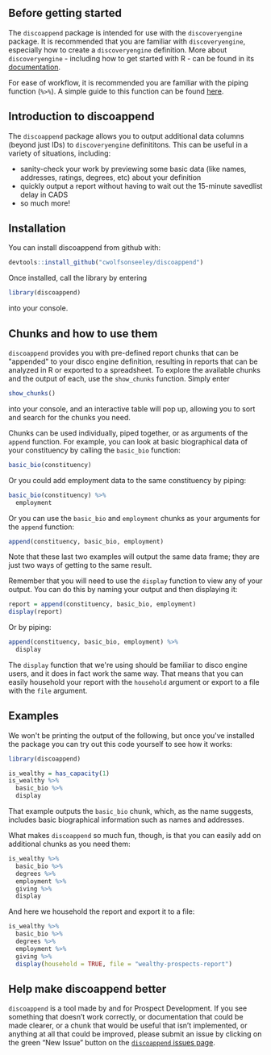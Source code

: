 
<!-- README.md is generated from README.Rmd. Please edit that file -->
Before getting started
----------------------

The `discoappend` package is intended for use with the `discoveryengine` package. It is recommended that you are familiar with `discoveryengine`, especially how to create a `discoveryengine` definition. More about `discoveryengine` - including how to get started with R - can be found in its [documentation](https://tarakc02.github.io/discodocs/).

For ease of workflow, it is recommended you are familiar with the piping function (`%>%`). A simple guide to this function can be found [here](http://uc-r.github.io/pipe).

Introduction to discoappend
---------------------------

The `discoappend` package allows you to output additional data columns (beyond just IDs) to `discoveryengine` definititons. This can be useful in a variety of situations, including:

-   sanity-check your work by previewing some basic data (like names, addresses, ratings, degrees, etc) about your definition
-   quickly output a report without having to wait out the 15-minute savedlist delay in CADS
-   so much more!

Installation
------------

You can install discoappend from github with:

``` r
devtools::install_github("cwolfsonseeley/discoappend")
```

Once installed, call the library by entering

``` r
library(discoappend)
```

into your console.

Chunks and how to use them
--------------------------

`discoappend` provides you with pre-defined report chunks that can be "appended" to your disco engine definition, resulting in reports that can be analyzed in R or exported to a spreadsheet. To explore the available chunks and the output of each, use the `show_chunks` function. Simply enter

``` r
show_chunks()
```

into your console, and an interactive table will pop up, allowing you to sort and search for the chunks you need.

Chunks can be used individually, piped together, or as arguments of the `append` function. For example, you can look at basic biographical data of your constituency by calling the `basic_bio` function:

``` r
basic_bio(constituency)
```

Or you could add employment data to the same constituency by piping:

``` r
basic_bio(constituency) %>%
  employment
```

Or you can use the `basic_bio` and `employment` chunks as your arguments for the `append` function:

``` r
append(constituency, basic_bio, employment)
```

Note that these last two examples will output the same data frame; they are just two ways of getting to the same result.

Remember that you will need to use the `display` function to view any of your output. You can do this by naming your output and then displaying it:

``` r
report = append(constituency, basic_bio, employment)
display(report)
```

Or by piping:

``` r
append(constituency, basic_bio, employment) %>%
  display
```

The `display` function that we're using should be familiar to disco engine users, and it does in fact work the same way. That means that you can easily household your report with the `household` argument or export to a file with the `file` argument.

Examples
--------

We won't be printing the output of the following, but once you've installed the package you can try out this code yourself to see how it works:

``` r
library(discoappend)

is_wealthy = has_capacity(1)
is_wealthy %>% 
  basic_bio %>% 
  display
```

That example outputs the `basic_bio` chunk, which, as the name suggests, includes basic biographical information such as names and addresses.

What makes `discoappend` so much fun, though, is that you can easily add on additional chunks as you need them:

``` r
is_wealthy %>%
  basic_bio %>%
  degrees %>%
  employment %>%
  giving %>%
  display
```

And here we household the report and export it to a file:

``` r
is_wealthy %>%
  basic_bio %>%
  degrees %>%
  employment %>%
  giving %>%
  display(household = TRUE, file = "wealthy-prospects-report")
```

Help make discoappend better
----------------------------

`discoappend` is a tool made by and for Prospect Development. If you see something that doesn’t work correctly, or documentation that could be made clearer, or a chunk that would be useful that isn’t implemented, or anything at all that could be improved, please submit an issue by clicking on the green “New Issue” button on the [`discoappend` issues page](https://github.com/cwolfsonseeley/discoappend/issues).
